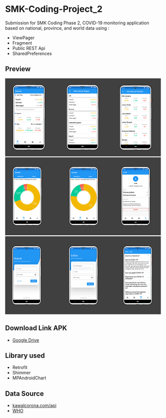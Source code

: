 # SMK-Coding-Project_2
Submission for SMK Coding Phase 2, COVID-19 monitoring application based on national, province, and world data using : 
* ViewPager
* Fragment
* Public REST Api
* SharedPreferences

## Preview
![Preview Image 1](https://github.com/andisoer/SMK-Coding-Project_2/blob/master/screenshots/overview1.png)
![Preview Image 2](https://github.com/andisoer/SMK-Coding-Project_2/blob/master/screenshots/overview2.png)
![Preview Image 3](https://github.com/andisoer/SMK-Coding-Project_2/blob/master/screenshots/overview3.png)

## Download Link APK
* [Google Drive](https://drive.google.com/open?id=1pIncrLH2STWu9hUTo8TvAu-SyQo2yYd2)

## Library used
* Retrofit
* Shimmer
* MPAndroidChart

## Data Source
* [kawalcorona.com/api](https://kawalcorona.com/api)
* [WHO](www.who.int/indonesia/news/novel-coronavirus/qa-for-public)
